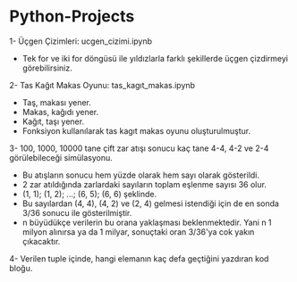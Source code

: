 # Python-Projects

1- Üçgen Çizimleri: ucgen_cizimi.ipynb 

   * Tek for ve iki for döngüsü ile yıldızlarla farklı şekillerde üçgen çizdirmeyi görebilirsiniz.

2- Tas Kağıt Makas Oyunu: tas_kagıt_makas.ipynb

   * Taş, makası yener.
   * Makas, kağıdı yener.
   * Kağıt, taşı yener.
   * Fonksiyon kullanılarak tas kagıt makas oyunu oluşturulmuştur.

3- 100, 1000, 10000 tane çift zar atışı sonucu kaç tane 4-4, 4-2 ve 2-4 görülebileceği simülasyonu.
   
   * Bu atışların sonucu hem yüzde olarak hem sayı olarak gösterildi.
   * 2 zar atıldığında zarlardaki sayıların toplam eşlenme sayısı 36 olur. 
   * (1, 1); (1, 2); ...; (6, 5); (6, 6) şeklinde.
   * Bu sayılardan (4, 4), (4, 2) ve (2, 4) gelmesi istendiği için de en sonda 3/36 sonucu ile gösterilmiştir.
   * n büyüdükçe verilerin bu orana yaklaşması beklenmektedir. Yani n 1 milyon alınırsa ya da 1 milyar, sonuçtaki oran 3/36'ya cok yakın çıkacaktır.

4- Verilen tuple içinde, hangi elemanın kaç defa geçtiğini yazdıran kod bloğu.